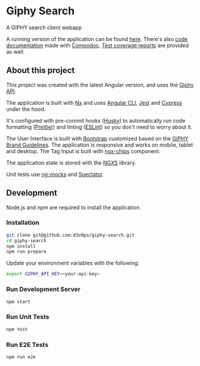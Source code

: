 # Giphy Search

A GIPHY search client webapp

A running version of the application can be found [here](https://aitorllamas.com/giphy-search/demo). There's also [code documentation](https://aitorllamas.com/giphy-search/docs) made with [Compodoc](https://compodoc.app/). [Test coverage reports](https://aitorllamas.com/giphy-search/coverage) are provided as well.

## About this project

This project was created with the latest Angular version, and uses the [Giphy API](https://developers.giphy.com/docs/).

The application is built with [Nx](https://nrwl.io/) and uses [Angular CLI](https://cli.angular.io/), [Jest](https://jestjs.io/) and [Cypress](https://www.cypress.io/) under the hood.

It's configured with pre-commit hooks ([Husky](https://typicode.github.io/husky/#/)) to automatically run code formatting ([Prettier](https://prettier.io/)) and linting ([ESLint](https://eslint.org/)) so you don't need to worry about it.

The User Interface is built with [Bootstrap](https://getbootstrap.com/) customized based on the [GIPHY Brand Guidelines](https://support.giphy.com/hc/en-us/articles/360022283772-GIPHY-Brand-Guidelines). The application is responsive and works on mobile, tablet and desktop. The Tag Input is built with [ngx-chips](https://www.npmjs.com/package/ngx-chips) component.

The application state is stored with the [NGXS](https://www.ngxs.io/) library.

Unit tests use [ng-mocks](https://ng-mocks.sudo.eu/) and [Spectator](https://ngneat.github.io/spectator/).

## Development

Node.js and npm are required to install the application.

### Installation

```sh
git clone git@github.com:d3v0ps/giphy-search.git
cd giphy-search
npm install
npm run prepare
```

Update your environment variables with the following:

```sh
export GIPHY_API_KEY=<your-api-key>
```

### Run Development Server

```sh
npm start
```

### Run Unit Tests

```sh
npm test
```

### Run E2E Tests

```sh
npm run e2e
```
